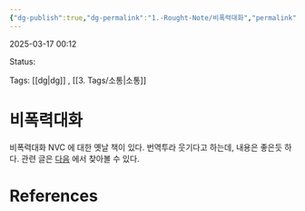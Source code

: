 ```yaml
---
{"dg-publish":true,"dg-permalink":"1.-Rought-Note/비폭력대화","permalink":"/1.-Rought-Note/비폭력대화/"}
---
```



2025-03-17 00:12

Status: 

Tags: [[dg\|dg]] , [[3. Tags/소통\|소통]]  

# 비폭력대화
비폭력대화 NVC 에 대한 옛날 책이 있다. 번역투라 웃기다고 하는데, 내용은 좋은듯 하다. 관련 글은 [다음](https://brunch.co.kr/@hyoseonlee/142) 에서 찾아볼 수 있다.

# References
